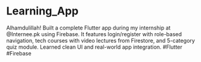 # Learning_App
Alhamdulillah! Built a complete Flutter app during my internship at @Internee.pk using Firebase. It features login/register with role-based navigation, tech courses with video lectures from Firestore, and 5-category quiz module. Learned clean UI and real-world app integration. #Flutter #Firebase

